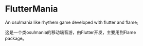 # FlutterMania
An osu!mania like rhythem game developed with flutter and flame;

这是一个类osu!mania的移动端音游，由Flutter开发，主要用到Flame package。

